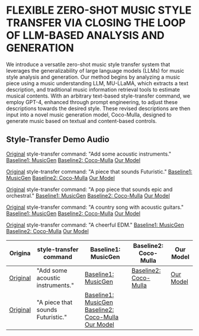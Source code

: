 # FLEXIBLE ZERO-SHOT MUSIC STYLE TRANSFER VIA CLOSING THE LOOP OF LLM-BASED ANALYSIS AND GENERATION

We introduce a versatile zero-shot music style transfer system that leverages the generalizability of large language models (LLMs) for music style analysis and generation. Our method begins by analyzing a music piece using a music understanding LLM, MU-LLaMA, which extracts a text description, and traditional music information retrieval tools to estimate musical contents. With an arbitrary text-based style-transfer command, we employ GPT-4, enhanced through prompt engineering, to adjust these descriptions towards the desired style. These revised descriptions are then input into a novel music generation model, Coco-Mulla, designed to generate music based on textual and content-based controls. 

## Style-Transfer Demo Audio

[Original](demo_audio/Alone/Original.wav) style-transfer command: "Add some acoustic instruments." [Baseline1: MusicGen](demo_audio/Alone/MusicGen.wav) [Baseline2: Coco-Mulla](demo_audio/Alone/V1.wav) [Our Model](demo_audio/Alone/V2.wav)

[Original](demo_audio/Layla/Original.wav) style-transfer command: "A piece that sounds Futuristic." [Baseline1: MusicGen](demo_audio/Layla/MusicGen.wav) [Baseline2: Coco-Mulla](demo_audio/Layla/V1.wav) [Our Model](demo_audio/Layla/V2.wav)

[Original](demo_audio/Never-Gonna-Give-You-Up/Original.wav) style-transfer command: "A pop piece that sounds epic and orchestral." [Baseline1: MusicGen](demo_audio/Never-Gonna-Give-You-Up/MusicGen.wav) [Baseline2: Coco-Mulla](demo_audio/Never-Gonna-Give-You-Up/V1.wav) [Our Model](demo_audio/Never-Gonna-Give-You-Up/V2.wav)

[Original](demo_audio/Smurf/Original.wav) style-transfer command: "A country song with acoustic guitars." [Baseline1: MusicGen](demo_audio/Smurf/MusicGen.wav) [Baseline2: Coco-Mulla](demo_audio/Smurf/V1.wav) [Our Model](demo_audio/Smurf/V2.wav)

[Original](demo_audio/yyw/Original.wav) style-transfer command: "A cheerful EDM." [Baseline1: MusicGen](demo_audio/yyw/MusicGen.wav) [Baseline2: Coco-Mulla](demo_audio/yyw/V1.wav) [Our Model](demo_audio/yyw/V2.wav)

| Origina | style-transfer command | Baseline1: MusicGen | Baseline2: Coco-Mulla | Our Model |
|---------|------------------------|---------------------|-----------------------|-----------|
|[Original](demo_audio/Alone/Original.wav)|"Add some acoustic instruments."|[Baseline1: MusicGen](demo_audio/Alone/MusicGen.wav)|[Baseline2: Coco-Mulla](demo_audio/Alone/V1.wav)|[Our Model](demo_audio/Alone/V2.wav)|
[Original](demo_audio/Layla/Original.wav)|"A piece that sounds Futuristic."|[Baseline1: MusicGen](demo_audio/Layla/MusicGen.wav) [Baseline2: Coco-Mulla](demo_audio/Layla/V1.wav) [Our Model](demo_audio/Layla/V2.wav)


